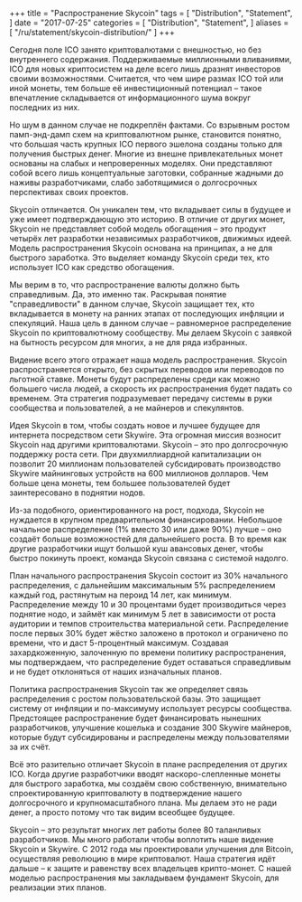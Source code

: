 +++
title = "Распространение Skycoin"
tags = [
    "Distribution",
    "Statement",
]
date = "2017-07-25"
categories = [
    "Distribution",
    "Statement",
]
aliases = [
	"/ru/statement/skycoin-distribution/"
]
+++

Сегодня поле ICO занято криптовалютами с внешностью, но без внутреннего содержания. Поддерживаемые миллионными вливаниями, ICO для новых криптосистем на деле всего лишь дразнят инвесторов своими возможностями. Считается, что чем шире размах ICO той или иной монеты, тем больше её инвестиционный потенциал – такое впечатление складывается от информационного шума вокруг последних из них.

Но шум в данном случае не подкреплён фактами. Со взрывным ростом памп-энд-дамп схем на криптовалютном рынке, становится понятно, что большая часть крупных ICO первого эшелона созданы только для получения быстрых денег. Многие из внешне привлекательных монет основаны на слабых и непроверенных моделях. Они представляют собой всего лишь концептуальные заготовки, собранные жадными до наживы разработчиками, слабо заботящимися о долгосрочных перспективах своих проектов.

Skycoin отличается. Он уникален тем, что вкладывает силы в будущее и уже имеет подтверждающую это историю. В отличие от других монет, Skycoin не представляет собой модель обогащения – это продукт четырёх лет разработки независимых разработчиков, движимых идеей. Модель распространения Skycoin основана на принципах, а не для быстрого заработка. Это выделяет команду Skycoin среди тех, кто использует ICO как средство обогащения.

Мы верим в то, что распространение валюты должно быть справедливым. Да, это именно так. Раскрывая понятие "справедливости" в данном случае, Skycoin защищает тех, кто вкладывается в монету на ранних этапах от последующих инфляции и спекуляций. Наша цель в данном случае – равномерное распределение Skycoin по криптовалютному сообществу. Мы делаем Skycoin с заявкой на бытность ресурсом для многих, а не для ряда избранных.

Видение всего этого отражает наша модель распространения. Skycoin распространяется открыто, без скрытых переводов или переводов по льготной ставке. Монеты будут распределены среди как можно большего числа людей, а скорость их распространения будет падать со временем. Эта стратегия подразумевает передачу системы в руки сообщества и пользователей, а не майнеров и спекулянтов.

Идея Skycoin в том, чтобы создать новое и лучшее будущее для интернета посредством сети Skywire. Эта огромная миссия возносит Skycoin над другими криптовалютами. Skycoin – это про долгосрочную поддержку роста сети. При двухмиллиардной капитализации он позволит 20 миллионам пользователей субсидировать производство Skywire майнинговых устройств на 600 миллионов долларов. Чем больше цена монеты, тем большее пользователей будет заинтересовано в поднятии нодов.

Из-за подобного, ориентированного на рост, подхода, Skycoin не нуждается в крупном предварительном финансировании. Небольшое начальное распределение (1% вместо 30 или даже 90%) лучше – оно создаёт больше возможностей для дальнейшего роста. В то время как другие разработчики ищут большой куш авансовых денег, чтобы быстро покинуть проект, команда Skycoin связана с системой надолго.

План начального распространения Skycoin состоит из 30% начального распределения, с дальнейшим максимальным 5% распределением каждый год, растянутым на пероид 14 лет, как минимум. Распределение между 10 и 30 процентами будет производиться через поднятие нодо, и займёт как минимум 5 лет в зависимости от роста аудитории и темпов строительства материальной сети. Распределение после первых 30% будет жёстко заложено в протокол и ограничено по времени, что и даст 5-процентный максимум. Создавая захардкоженную, залоченную по времени политику распространения, мы подтверждаем, что распределение будет оставаться справедливым и не будет отклоняться от наших изначальных планов.

Политика распространения Skycoin так же определяет связь распределения с ростом пользовательской базы. Это защищает систему от инфляции и по-максимуму использует ресурсы сообщества. Предстоящее распространение будет финансировать нынешних разработчиков, улучшение кошелька и создание 300 Skywire майнеров, которые будут субсидированы и распределены между пользователями за их счёт.

Всё это разительно отличает Skycoin в плане распределения от других ICO. Когда другие разработчики вводят наскоро-слепленные монеты для быстрого заработка, мы создаём свою собственную, внимательно спроектированную криптовалюту в подтверждение нашего долгосрочного и крупномасштабного плана. Мы делаем это не ради денег, а просто потому что так видим всеобщее будущее.

Skycoin – это результат многих лет работы более 80 таланливых разработчиков. Мы много работали чтобы воплотить наше видение Skycoin и Skywire. С 2012 года мы проектировали улучшения для Bitcoin, осуществляя революцию в мире криптовалют. Наша стратегия идёт дальше – к защите и равенству всех владельцев крипто-монет. С нашей моделью распространения мы закладываем фундамент Skycoin, для реализации этих планов.
